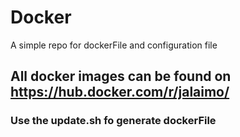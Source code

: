 # Docker
A simple repo for dockerFile and configuration file

## All docker images can be found on https://hub.docker.com/r/jalaimo/

### Use the update.sh fo generate dockerFile
